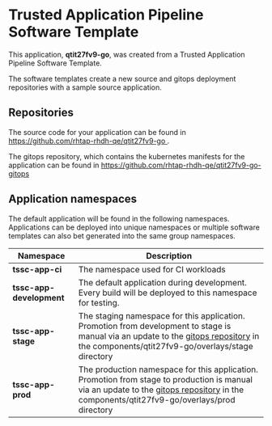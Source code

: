 # Trusted Application Pipeline Software Template

This application, **qtit27fv9-go**, was created from a Trusted Application Pipeline Software Template.

The software templates create a new source and gitops deployment repositories with a sample source application. 

## Repositories

The source code for your application can be found in [https://github.com/rhtap-rhdh-qe/qtit27fv9-go ](https://github.com/rhtap-rhdh-qe/qtit27fv9-go ).
 
The gitops repository, which contains the kubernetes manifests for the application can be found in 
[https://github.com/rhtap-rhdh-qe/qtit27fv9-go-gitops ](https://github.com/rhtap-rhdh-qe/qtit27fv9-go-gitops ) 

## Application namespaces 

The default application will be found in the following namespaces. Applications can be deployed into unique namespaces or multiple software templates can also bet generated into the same group namespaces.  

|  Namespace   |  Description   |  
| -------- | -------- |
| **tssc-app-ci** | The namespace used for CI workloads |
| **tssc-app-development** | The default application during development. Every build will be deployed to this namespace for testing. |
| **tssc-app-stage** | The staging namespace for this application. Promotion from development to stage is manual via an update to the [gitops repository](https://github.com/rhtap-rhdh-qe/qtit27fv9-go-gitops ) in the components/qtit27fv9-go/overlays/stage directory |
| **tssc-app-prod** | The production namespace for this application. Promotion from stage to production is manual via an update to the [gitops repository](https://github.com/rhtap-rhdh-qe/qtit27fv9-go-gitops ) in the components/qtit27fv9-go/overlays/prod directory |